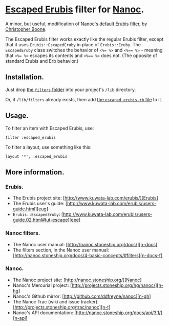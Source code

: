 # [Escaped Erubis][e-er] filter for [Nanoc][].

A minor, but useful, modification of [Nanoc's default Erubis filter][n-er], by [Christopher Boone][hpm].

The Escaped Erubis filter works exactly like the regular Erubis filter, except that it uses `Erubis::EscapedEruby` in place of `Erubis::Eruby`. The `EscapedEruby` class switches the behavior of `<%= %>` and `<%== %>` - meaning that `<%= %>` escapes its contents and `<%== %>` does not. (The opposite of standard Erubis and Erb behavior.)


## Installation.

Just drop [the `filters` folder][filters] into your project's `/lib` directory.

Or, if `/lib/filters` already exists, then add [the `escaped_erubis.rb` file][ee-f] to it.


## Usage.

To filter an item with Escaped Erubis, use:

    filter :escaped_erubis

To filter a layout, use something like this:

    layout '*', :escaped_erubis


## More information.

### Erubis.

* The Erubis project site: [http://www.kuwata-lab.com/erubis/][Erubis]
* The Erubis user's guide: [http://www.kuwata-lab.com/erubis/users-guide.html][eug]
* `Erubis::EscapedEruby`: [http://www.kuwata-lab.com/erubis/users-guide.02.html#tut-escape][eee]


### Nanoc filters.

* The Nanoc user manual: [http://nanoc.stoneship.org/docs/][n-docs]
* The filters section, in the Nanoc user manual: [http://nanoc.stoneship.org/docs/4-basic-concepts/#filters][n-docs-f]


### Nanoc.

* The Nanoc project site: [http://nanoc.stoneship.org/][Nanoc]
* Nanoc's Mercurial project: [http://projects.stoneship.org/hg/nanoc/][n-hg]
* Nanoc's Github mirror: [http://github.com/ddfreyne/nanoc][n-gh]
* The Nanoc Trac (wiki and issue tracker): [http://projects.stoneship.org/trac/nanoc][n-t]
* Nanoc's API documentation: [http://nanoc.stoneship.org/docs/api/3.1/][n-api]



[hpm]: http://hypsometry.com
[e-er]: http://www.kuwata-lab.com/erubis/users-guide.02.html#tut-escape
[Nanoc]: http://nanoc.stoneship.org/
[n-er]: http://nanoc.stoneship.org/docs/api/3.1/Nanoc3/Filters/Erubis.html
[filters]: http://github.com/cboone/nanoc-escaped-erubis/tree/master/filters/
[ee-f]: http://github.com/cboone/nanoc-escaped-erubis/tree/master/filters/escaped_erubis.rb
[n-gh]: http://github.com/ddfreyne/nanoc
[n-docs-f]: http://nanoc.stoneship.org/docs/4-basic-concepts/#filters
[n-docs]: http://nanoc.stoneship.org/docs/
[n-hg]: http://projects.stoneship.org/hg/nanoc/
[n-t]: http://projects.stoneship.org/trac/nanoc
[n-api]: http://nanoc.stoneship.org/docs/api/3.1/
[Erubis]: http://www.kuwata-lab.com/erubis/
[eug]: http://www.kuwata-lab.com/erubis/users-guide.html
[eee]: http://www.kuwata-lab.com/erubis/users-guide.02.html#tut-escape
